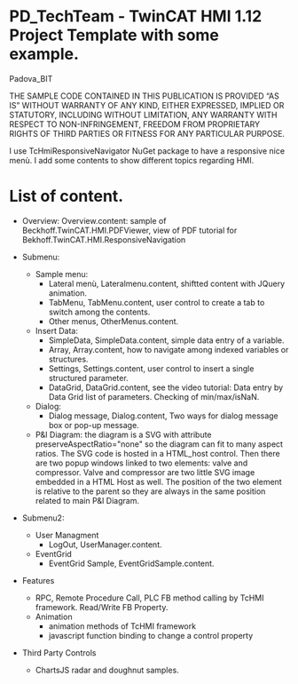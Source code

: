 # PD_TechTeam - TwinCAT HMI 1.12 Project Template with some example.
Padova_BIT

THE SAMPLE CODE CONTAINED IN THIS PUBLICATION IS PROVIDED “AS IS” WITHOUT WARRANTY OF ANY KIND, EITHER EXPRESSED, IMPLIED OR STATUTORY, INCLUDING WITHOUT LIMITATION, ANY WARRANTY WITH RESPECT TO NON-INFRINGEMENT, FREEDOM FROM PROPRIETARY RIGHTS OF THIRD PARTIES OR FITNESS FOR ANY PARTICULAR PURPOSE. 

I use TcHmiResponsiveNavigator NuGet package to have a responsive nice menù.
I add some contents to show different topics regarding HMI.

List of content.
================

* Overview: Overview.content: sample of Beckhoff.TwinCAT.HMI.PDFViewer, view of PDF tutorial for Bekhoff.TwinCAT.HMI.ResponsiveNavigation

* Submenu:
  * Sample menu:
    * Lateral menù, Lateralmenu.content, shiftted content with JQuery animation.
    * TabMenu, TabMenu.content, user control to create a tab to switch among the contents.
    * Other menus, OtherMenus.content.
  * Insert Data:
    * SimpleData, SimpleData.content, simple data entry of a variable.
    * Array, Array.content, how to navigate among indexed variables or structures.
    * Settings, Settings.content, user control to insert a single structured parameter.
    * DataGrid, DataGrid.content, see the video tutorial: Data entry by Data Grid list of parameters. Checking of min/max/isNaN. 
  * Dialog:
    * Dialog message, Dialog.content, Two ways for dialog message box or pop-up message.
  * P&I Diagram: the diagram is a SVG with attribute preserveAspectRatio="none" so the diagram can fit to many aspect ratios. The SVG code is hosted in a HTML_host control. Then there are two popup windows linked to two elements: valve and compressor. Valve and compressor are two little SVG image embedded in a HTML Host as well. The position of the two element is relative to the parent so they are always in the same position related to main P&I Diagram.

* Submenu2:
  * User Managment
    * LogOut, UserManager.content.
  * EventGrid
    * EventGrid Sample, EventGridSample.content.

* Features
  * RPC, Remote Procedure Call, PLC FB method calling by TcHMI framework. Read/Write FB Property.
  * Animation
    * animation methods of TcHMI framework
    * javascript function binding to change a control property
  
* Third Party Controls
  * ChartsJS radar and doughnut samples.
    

